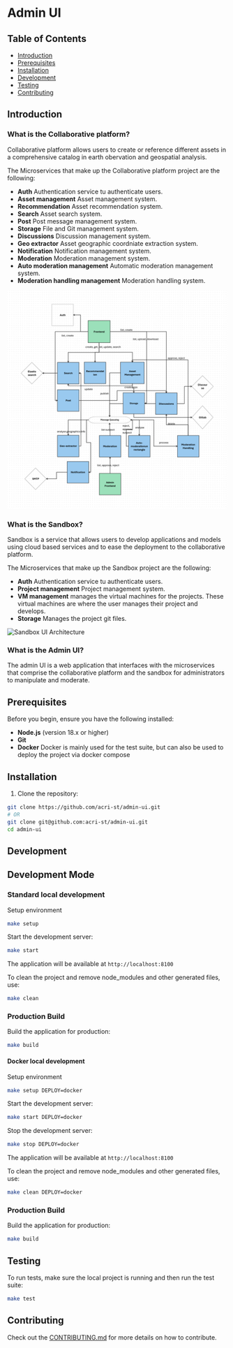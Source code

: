 # Admin UI


## Table of Contents

- [Introduction](#Introduction)
- [Prerequisites](#prerequisites)
- [Installation](#installation)
- [Development](#development)
- [Testing](#testing)
- [Contributing](#contributing)

## Introduction


###  What is the Collaborative platform?

Collaborative platform allows users to create or reference different assets in a comprehensive catalog in earth obervation and geospatial analysis.

The Microservices that make up the Collaborative platform project are the following: 
- **Auth** Authentication service tu authenticate users.
- **Asset management** Asset management system.
- **Recommendation** Asset recommendation system.
- **Search** Asset search system.
- **Post** Post message management system.
- **Storage** File and Git management system.
- **Discussions** Discussion management system.
- **Geo extractor** Asset geographic coordniate extraction system.
- **Notification** Notification management system.
- **Moderation** Moderation management system.
- **Auto moderation management** Automatic moderation management system.
- **Moderation handling management** Moderation handling system.

![Collaborative platform Architecture](https://github.com/acri-st/collaborative-ui/blob/main/docs/architecture.png?raw=true)


###  What is the Sandbox?

Sandbox is a service that allows users to develop applications and models using cloud based services and to ease the deployment to the collaborative platform.

The Microservices that make up the Sandbox project are the following: 
- **Auth** Authentication service tu authenticate users.
- **Project management** Project management system.
- **VM management** manages the virtual machines for the projects. These virtual machines are where the user manages their project and develops.
- **Storage** Manages the project git files.

![Sandbox UI Architecture](https://github.com/acri-st/sandbox-ui/blob/main/docs/architecture.png?raw=true)


### What is the Admin UI?

The admin UI is a web application that interfaces with the microservices that comprise the collaborative platform and the sandbox for administrators to manipulate and moderate.

## Prerequisites

Before you begin, ensure you have the following installed:
- **Node.js** (version 18.x or higher)
- **Git** 
- **Docker** Docker is mainly used for the test suite, but can also be used to deploy the project via docker compose

## Installation

1. Clone the repository:
```bash
git clone https://github.com/acri-st/admin-ui.git
# OR
git clone git@github.com:acri-st/admin-ui.git
cd admin-ui
```

## Development

## Development Mode

### Standard local development

Setup environment
```bash
make setup
```

Start the development server:
```bash
make start
```

The application will be available at `http://localhost:8100`

To clean the project and remove node_modules and other generated files, use:
```bash
make clean
```

### Production Build

Build the application for production:
```bash
make build
```
#### Docker local development 
Setup environment
```bash
make setup DEPLOY=docker
```

Start the development server:
```bash
make start DEPLOY=docker
```

Stop the development server:
```bash
make stop DEPLOY=docker
```

The application will be available at `http://localhost:8100`

To clean the project and remove node_modules and other generated files, use:
```bash
make clean DEPLOY=docker
```

### Production Build

Build the application for production:
```bash
make build
```

## Testing

To run tests, make sure the local project is running and then run the test suite:
```bash
make test
```

## Contributing

Check out the [CONTRIBUTING.md](CONTRIBUTING.md) for more details on how to contribute.
